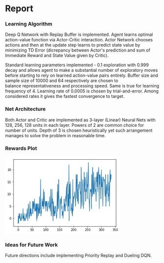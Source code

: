 # Report

### Learning Algorithm 

Deep Q Network with Replay Buffer is implemented. Agent learns optimal action-value function via Actor-Critic interaction. 
Actor Network chooses actions and then at the update step learns to predict state value by minimizing TD Error 
(dicrepancy between Actor's prediction and sum of Immediate Reward and State Value given by Critic). 

Standard learning parameters implemented - 0.1 exploration with 0.999 decay and allows agent to make a substantial number of 
exploratory moves before starting to rely on learned action-value pairs entirely. Buffer size and sample size of 10000 and 64 respectively are chosen to  
balance representativeness and processing speed. Same is true for learning frequency of 4. Learning rate of 0.0005 is chosen by trial-and-error. Among 
considered rates it gives the fastest convergence to target. 

### Net Architecture

Both Actor and Critic are implemented as 3-layer (Linear) Neural Nets with 128, 256, 128 units in each layer. 
Powers of 2 are common choice for number of units. Depth of 3 is chosen heuristically yet such arrangement manages to solve
the problem in reasonable time.

### Rewards Plot

![Rewards Plot](https://github.com/MaxFloyd/RL-Projects/blob/master/Project_1-Navigation/reward_plot.png)

### Ideas for Future Work

Future directions include implementing Priority Replay and Dueling DQN. 
